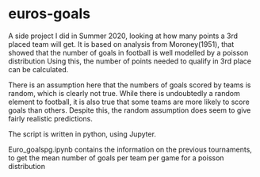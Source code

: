 # euros-goals
A side project I did in Summer 2020, looking at how many points a 3rd placed team will get.
It is based on analysis from Moroney(1951), that showed that the number of goals in football is well modelled by a poisson distribution
Using this, the number of points needed to qualify in 3rd place can be calculated.

There is an assumption here that the numbers of goals scored by teams is random, which is clearly not true. While there is undoubtedly a random element to football, it is also true that some teams are more likely to score goals than others.
Despite this, the random assumption does seem to give fairly realistic predictions.

The script is written in python, using Jupyter.

Euro_goalspg.ipynb contains the information on the previous tournaments, to get the mean number of goals per team per game for a poisson distribution

